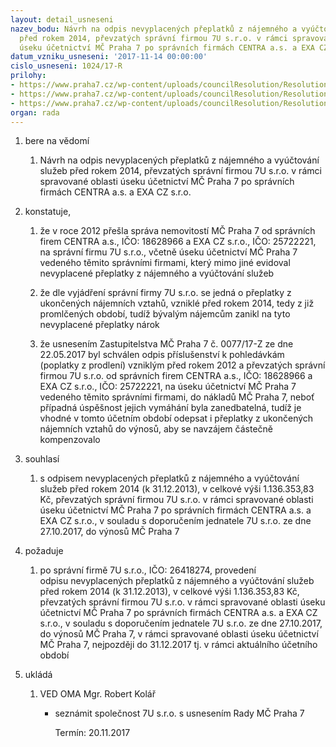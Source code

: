 ```yaml
---
layout: detail_usneseni
nazev_bodu: Návrh na odpis nevyplacených přeplatků z nájemného a vyúčtování služeb
  před rokem 2014, převzatých správní firmou 7U s.r.o. v rámci spravované oblasti
  úseku účetnictví MČ Praha 7 po správních firmách CENTRA a.s. a EXA CZ s.r.o.
datum_vzniku_usneseni: '2017-11-14 00:00:00'
cislo_usneseni: 1024/17-R
prilohy:
- https://www.praha7.cz/wp-content/uploads/councilResolution/Resolutions/29470/export/01_prep7U112017~268342.docx
- https://www.praha7.cz/wp-content/uploads/councilResolution/Resolutions/29470/export/02_prep7U112017~268341.pdf
- https://www.praha7.cz/wp-content/uploads/councilResolution/Resolutions/29470/export/export~294885.pdf
organ: rada
---
```

<ol id="urzList" class="urzList_view"><li id="" class="urzClass1"><span name="1">bere na vědomí</span><ol class="urzOlClass decimal "><li style="text-align: left;" id="" class="urzClass2"><span><p>Návrh na odpis nevyplacených přeplatků z nájemného a vyúčtování služeb před rokem 2014, převzatých správní firmou 7U s.r.o. v rámci spravované oblasti úseku účetnictví MČ Praha 7 po správních firmách CENTRA a.s. a EXA CZ s.r.o.</p></span></li></ol></li><li id="" class="urzClass1"><span name="50">konstatuje,</span><ol class="urzOlClass decimal "><li style="text-align: left;" id="" class="urzClass2"><span><p>že v roce 2012 přešla správa nemovitostí MČ Praha 7 od správních firem CENTRA a.s., IČO: 18628966 a EXA CZ s.r.o., IČO: 25722221, na správní firmu 7U s.r.o., včetně úseku účetnictví MČ Praha 7 vedeného těmito správními firmami, který mimo jiné evidoval nevyplacené přeplatky z nájemného a vyúčtování služeb<br></p></span></li><li style="text-align: left;" id="" class="urzClass2"><span><p>že dle vyjádření správní firmy 7U s.r.o. se jedná o přeplatky z ukončených nájemních vztahů, vzniklé před rokem 2014, tedy z již promlčených období, tudíž bývalým nájemcům zanikl na tyto nevyplacené přeplatky nárok</p></span></li><li style="text-align: left;" id="" class="urzClass2"><span><p>že usnesením Zastupitelstva MČ Praha 7 č. 0077/17-Z ze dne 22.05.2017 byl schválen odpis příslušenství k pohledávkám (poplatky z prodlení) vzniklým před rokem 2012 a převzatých správní firmou 7U s.r.o. od správních firem CENTRA a.s., IČO: 18628966 a EXA CZ s.r.o., IČO: 25722221, na úseku účetnictví MČ Praha 7 vedeného těmito správními firmami, do nákladů MČ Praha 7, neboť případná úspěšnost jejich vymáhání byla zanedbatelná, tudíž je vhodné v tomto účetním období odepsat i přeplatky z ukončených nájemních vztahů do výnosů, aby se navzájem částečně kompenzovalo<br></p></span></li></ol></li><li id="" class="urzClass1"><span name="26">souhlasí</span><ol class="urzOlClass decimal "><li style="text-align: left;" id="" class="urzClass2"><span><p>s odpisem nevyplacených přeplatků z nájemného a vyúčtování služeb před rokem 2014 (k 31.12.2013), v celkové výši 1.136.353,83 Kč, převzatých správní firmou 7U s.r.o. v rámci spravované oblasti úseku účetnictví MČ Praha 7 po správních firmách CENTRA a.s. a EXA CZ s.r.o., v souladu s doporučením jednatele 7U s.r.o. ze dne 27.10.2017, do výnosů MČ Praha 7<br></p></span></li></ol></li><li id="" class="urzClass1"><span name="62">požaduje</span><ol class="urzOlClass decimal "><li style="text-align: left;" id="" class="urzClass2"><span><p>po správní firmě 7U s.r.o., IČO: 26418274, provedení odpisu&nbsp;nevyplacených přeplatků z nájemného a vyúčtování služeb před rokem 2014 (k 31.12.2013), v celkové výši 1.136.353,83 Kč, převzatých správní firmou 7U s.r.o. v rámci spravované oblasti úseku účetnictví MČ Praha 7 po správních firmách CENTRA a.s. a EXA CZ s.r.o., v souladu s doporučením jednatele 7U s.r.o. ze dne 27.10.2017, do výnosů MČ Praha 7, v rámci spravované oblasti úseku účetnictví MČ Praha 7, nejpozději do 31.12.2017 tj. v rámci aktuálního účetního období<br></p></span></li></ol></li><li class="urzClass1" id="urzUkoly"><span name="1">ukládá</span><ol class="urzOlClass"><li class="urzClass2"><span><p>VED OMA Mgr. Robert Kolář</p></span><ul class="urzUlClass"><li class="urzClass3"><span><p>seznámit společnost 7U s.r.o. s usnesením Rady MČ Praha 7</p></span><span class="urzUkolTermin">  Termín:&nbsp;20.11.2017</span></li></ul></li></ol></li></ol>